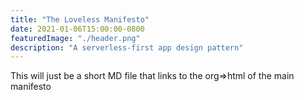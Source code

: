 ```yaml
---
title: "The Loveless Manifesto"
date: 2021-01-06T15:00:00-0800
featuredImage: "./header.png"
description: "A serverless-first app design pattern"
---
```



This will just be a short MD file that links to the org=>html of the main manifesto